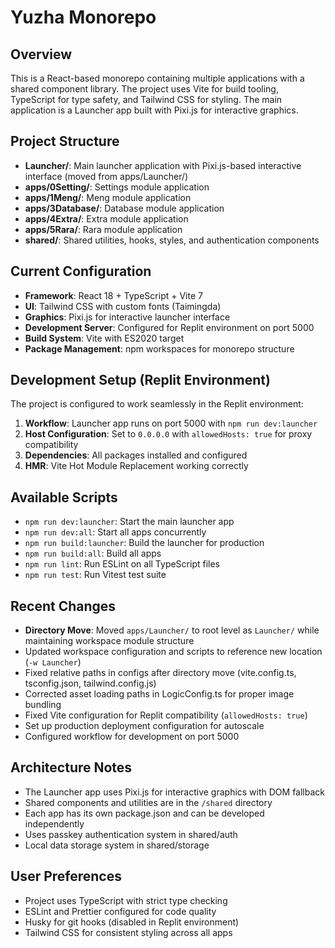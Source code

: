 # Yuzha Monorepo

## Overview
This is a React-based monorepo containing multiple applications with a shared component library. The project uses Vite for build tooling, TypeScript for type safety, and Tailwind CSS for styling. The main application is a Launcher app built with Pixi.js for interactive graphics.

## Project Structure
- **Launcher/**: Main launcher application with Pixi.js-based interactive interface (moved from apps/Launcher/)
- **apps/0Setting/**: Settings module application  
- **apps/1Meng/**: Meng module application
- **apps/3Database/**: Database module application
- **apps/4Extra/**: Extra module application
- **apps/5Rara/**: Rara module application
- **shared/**: Shared utilities, hooks, styles, and authentication components

## Current Configuration
- **Framework**: React 18 + TypeScript + Vite 7
- **UI**: Tailwind CSS with custom fonts (Taimingda)
- **Graphics**: Pixi.js for interactive launcher interface
- **Development Server**: Configured for Replit environment on port 5000
- **Build System**: Vite with ES2020 target
- **Package Management**: npm workspaces for monorepo structure

## Development Setup (Replit Environment)
The project is configured to work seamlessly in the Replit environment:

1. **Workflow**: Launcher app runs on port 5000 with `npm run dev:launcher`
2. **Host Configuration**: Set to `0.0.0.0` with `allowedHosts: true` for proxy compatibility
3. **Dependencies**: All packages installed and configured
4. **HMR**: Vite Hot Module Replacement working correctly

## Available Scripts
- `npm run dev:launcher`: Start the main launcher app
- `npm run dev:all`: Start all apps concurrently
- `npm run build:launcher`: Build the launcher for production
- `npm run build:all`: Build all apps
- `npm run lint`: Run ESLint on all TypeScript files
- `npm run test`: Run Vitest test suite

## Recent Changes
- **Directory Move**: Moved `apps/Launcher/` to root level as `Launcher/` while maintaining workspace module structure
- Updated workspace configuration and scripts to reference new location (`-w Launcher`)
- Fixed relative paths in configs after directory move (vite.config.ts, tsconfig.json, tailwind.config.js)
- Corrected asset loading paths in LogicConfig.ts for proper image bundling
- Fixed Vite configuration for Replit compatibility (`allowedHosts: true`)
- Set up production deployment configuration for autoscale
- Configured workflow for development on port 5000

## Architecture Notes
- The Launcher app uses Pixi.js for interactive graphics with DOM fallback
- Shared components and utilities are in the `/shared` directory
- Each app has its own package.json and can be developed independently
- Uses passkey authentication system in shared/auth
- Local data storage system in shared/storage

## User Preferences
- Project uses TypeScript with strict type checking
- ESLint and Prettier configured for code quality
- Husky for git hooks (disabled in Replit environment)
- Tailwind CSS for consistent styling across all apps
